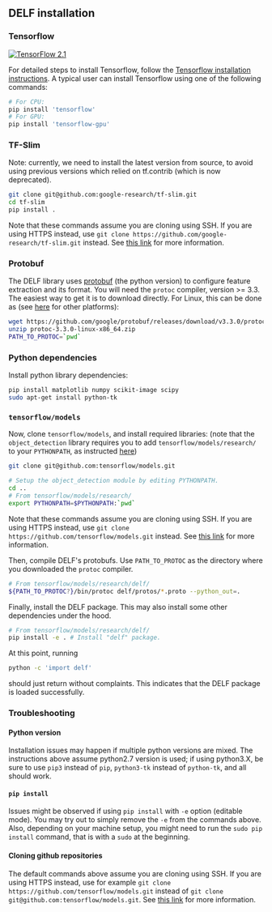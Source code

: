 ## DELF installation

### Tensorflow

[![TensorFlow 2.1](https://img.shields.io/badge/tensorflow-2.1-brightgreen)](https://github.com/tensorflow/tensorflow/releases/tag/v2.1.0)

For detailed steps to install Tensorflow, follow the
[Tensorflow installation instructions](https://www.tensorflow.org/install/). A
typical user can install Tensorflow using one of the following commands:

```bash
# For CPU:
pip install 'tensorflow'
# For GPU:
pip install 'tensorflow-gpu'
```

### TF-Slim

Note: currently, we need to install the latest version from source, to avoid
using previous versions which relied on tf.contrib (which is now deprecated).

```bash
git clone git@github.com:google-research/tf-slim.git
cd tf-slim
pip install .
```

Note that these commands assume you are cloning using SSH. If you are using
HTTPS instead, use `git clone https://github.com/google-research/tf-slim.git`
instead. See
[this link](https://help.github.com/en/github/using-git/which-remote-url-should-i-use)
for more information.

### Protobuf

The DELF library uses [protobuf](https://github.com/google/protobuf) (the python
version) to configure feature extraction and its format. You will need the
`protoc` compiler, version >= 3.3. The easiest way to get it is to download
directly. For Linux, this can be done as (see
[here](https://github.com/google/protobuf/releases) for other platforms):

```bash
wget https://github.com/google/protobuf/releases/download/v3.3.0/protoc-3.3.0-linux-x86_64.zip
unzip protoc-3.3.0-linux-x86_64.zip
PATH_TO_PROTOC=`pwd`
```

### Python dependencies

Install python library dependencies:

```bash
pip install matplotlib numpy scikit-image scipy
sudo apt-get install python-tk
```

### `tensorflow/models`

Now, clone `tensorflow/models`, and install required libraries: (note that the
`object_detection` library requires you to add `tensorflow/models/research/` to
your `PYTHONPATH`, as instructed
[here](https://github.com/tensorflow/models/blob/master/research/object_detection/g3doc/installation.md))

```bash
git clone git@github.com:tensorflow/models.git

# Setup the object_detection module by editing PYTHONPATH.
cd ..
# From tensorflow/models/research/
export PYTHONPATH=$PYTHONPATH:`pwd`
```

Note that these commands assume you are cloning using SSH. If you are using
HTTPS instead, use `git clone https://github.com/tensorflow/models.git` instead.
See
[this link](https://help.github.com/en/github/using-git/which-remote-url-should-i-use)
for more information.

Then, compile DELF's protobufs. Use `PATH_TO_PROTOC` as the directory where you
downloaded the `protoc` compiler.

```bash
# From tensorflow/models/research/delf/
${PATH_TO_PROTOC?}/bin/protoc delf/protos/*.proto --python_out=.
```

Finally, install the DELF package. This may also install some other dependencies
under the hood.

```bash
# From tensorflow/models/research/delf/
pip install -e . # Install "delf" package.
```

At this point, running

```bash
python -c 'import delf'
```

should just return without complaints. This indicates that the DELF package is
loaded successfully.

### Troubleshooting

#### Python version

Installation issues may happen if multiple python versions are mixed. The
instructions above assume python2.7 version is used; if using python3.X, be sure
to use `pip3` instead of `pip`, `python3-tk` instead of `python-tk`, and all
should work.

#### `pip install`

Issues might be observed if using `pip install` with `-e` option (editable
mode). You may try out to simply remove the `-e` from the commands above. Also,
depending on your machine setup, you might need to run the `sudo pip install`
command, that is with a `sudo` at the beginning.

#### Cloning github repositories

The default commands above assume you are cloning using SSH. If you are using
HTTPS instead, use for example `git clone
https://github.com/tensorflow/models.git` instead of `git clone
git@github.com:tensorflow/models.git`. See
[this link](https://help.github.com/en/github/using-git/which-remote-url-should-i-use)
for more information.
